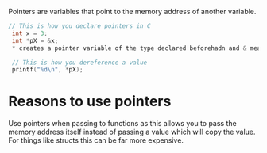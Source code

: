 Pointers are variables that point to the memory address of another variable.

```C 
// This is how you declare pointers in C
 int x = 3;
 int *pX = &x;
 * creates a pointer variable of the type declared beforehadn and & means the memory address of a variable.

 // This is how you dereference a value
 printf("%d\n", *pX);
```

# Reasons to use pointers
Use pointers when passing to functions as this allows you to pass the memory address itself instead of passing a value which will copy the value. For things like structs this can be far more expensive.